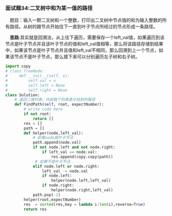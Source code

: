### 面试题34:二叉树中和为某一值的路径

&emsp;题目：输入一颗二叉树和一个整数，打印出二叉树中节点值的和为输入整数的所有路径。从树的跟节点开始往下一直到叶子节点所经过的节点形成一条路径。

&emsp;**思路**:其实就是回溯法，从上往下遍历，需要保存一个left_val值，如果遍历到该节点是叶子节点并且该叶子节点的值和left_val值相等，那么将该路径存储到结果中，如果该节点是叶子节点并且值和left_val不相同，那么回溯到上一个节点，如果该节点不是叶子节点，那么接下来可以分别遍历左子树和右子树。


```python
import copy
# class TreeNode:
#     def __init__(self, x):
#         self.val = x
#         self.left = None
#         self.right = None
class Solution:
    # 返回二维列表，内部每个列表表示找到的路径
    def FindPath(self, root, expectNumber):
        # write code here
        if not root:
            return []
        res = []
        path = []
        def helper(node,left_val):
            # 如果node是叶子节点
            path.append(node.val)
            if not node.left and not node.right:
                if left_val == node.val:
                    res.append(copy.copy(path))
             # 如果不是叶子节点
            elif node.left or node.right:
                left_val -= node.val
                if node.left:
                    helper(node.left,left_val)
                if node.right:
                    helper(node.right,left_val)
            path.pop(-1)
        helper(root,expectNumber)
        res  = sorted(res,key = lambda i:len(i),reverse=True)
        return res
```
